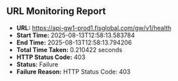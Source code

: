 ## URL Monitoring Report

- **URL:** https://api-gw1-prod1.fisglobal.com/gw/v1/health
- **Start Time:** 2025-08-13T12:58:13.583784
- **End Time:** 2025-08-13T12:58:13.794206
- **Total Time Taken:** 0.210422 seconds
- **HTTP Status Code:** 403
- **Status:** Failure
- **Failure Reason:** HTTP Status Code: 403
